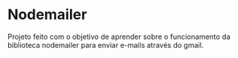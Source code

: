 # Nodemailer

Projeto feito com o objetivo de aprender sobre o funcionamento da biblioteca nodemailer para enviar e-mails através do gmail.
